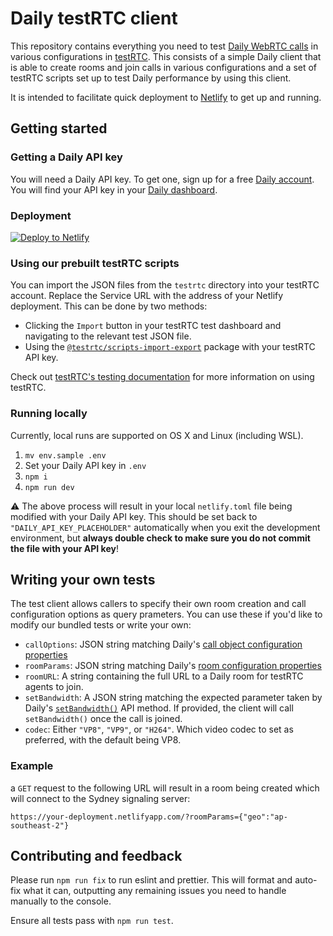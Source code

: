# Daily testRTC client

This repository contains everything you need to test [Daily WebRTC calls](https://daily.co) in various configurations in [testRTC](https://testrtc.com). This consists of a simple Daily client that is able to create rooms and join calls in various configurations and a set of testRTC scripts set up to test Daily performance by using this client.

It is intended to facilitate quick deployment to [Netlify](https://netlify.com) to get up and running.

## Getting started

### Getting a Daily API key

You will need a Daily API key. To get one, sign up for a free [Daily account](https://dashboard.daily.co/signup). You will find your API key in your [Daily dashboard](https://dashboard.daily.co/developers).

### Deployment

[![Deploy to Netlify](https://www.netlify.com/img/deploy/button.svg)](https://app.netlify.com/start/deploy?repository=https://github.com/daily-co/testrtc-client&stack=cms)

### Using our prebuilt testRTC scripts

You can import the JSON files from the `testrtc` directory into your testRTC account. Replace the Service URL with the address of your Netlify deployment. This can be done by two methods:

* Clicking the `Import` button in your testRTC test dashboard and navigating to the relevant test JSON file.
* Using the [`@testrtc/scripts-import-export`](https://www.npmjs.com/package/@testrtc/scripts-import-export) package with your testRTC API key.

Check out [testRTC's testing documentation](https://testrtc.com/article-categories/testingrtc/) for more information on using testRTC.

### Running locally

Currently, local runs are supported on OS X and Linux (including WSL).

1. `mv env.sample .env`
1. Set your Daily API key in `.env`
1. `npm i`
1. `npm run dev`

⚠️ The above process will result in your local `netlify.toml` file being modified with your Daily API key. This should be set back to `"DAILY_API_KEY_PLACEHOLDER"` automatically when you exit the development environment, but **always double check to make sure you do not commit the file with your API key**!

## Writing your own tests

The test client allows callers to specify their own room creation and call configuration options as query prameters. You can use these if you'd like to modify our bundled tests or write your own:

* `callOptions`: JSON string matching Daily's [call object configuration properties](https://docs.daily.co/reference/daily-js/factory-methods/create-call-object)
* `roomParams`: JSON string matching Daily's [room configuration properties](https://docs.daily.co/reference/rest-api/rooms/config)
* `roomURL`: A string containing the full URL to a Daily room for testRTC agents to join.
* `setBandwidth`: A JSON string matching the expected parameter taken by Daily's [`setBandwidth()`](https://docs.daily.co/reference/daily-js/instance-methods/set-bandwidth#main) API method. If provided, the client will call `setBandwidth()` once the call is joined.
* `codec`: Either `"VP8"`, `"VP9"`, or `"H264"`. Which video codec to set as preferred, with the default being VP8.

### Example

a `GET` request to the following URL will result in a room being created which will connect to the Sydney signaling server:

```
https://your-deployment.netlifyapp.com/?roomParams={"geo":"ap-southeast-2"}
```

## Contributing and feedback

Please run `npm run fix` to run eslint and prettier. This will format and auto-fix what it can, outputting any remaining issues you need to handle manually to the console.

Ensure all tests pass with `npm run test`.